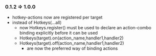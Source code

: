 ### 0.1.2 => 1.0.0

- hotkey-actions now are registered per target
- instead of Hotkeys(...all)
  - now Hotkeys.register() must be used to declare an action-combo binding explicitly before it can be used
  - Hotkeys(target).on(action_name,handler1,handler2)
  - Hotkeys(target).off(action_name,handler1,handler2)
    - are now the preferred way of binding actions
